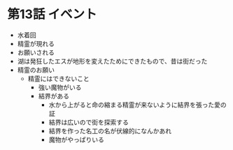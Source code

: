# 第13話 イベント
- 水着回
- 精霊が現れる
- お願いされる
- 湖は発狂したエスが地形を変えたためにできたもので、昔は街だった
- 精霊のお願い
  - 精霊にはできないこと
    - 強い魔物がいる
    - 結界がある
      - 水から上がると命の縮まる精霊が来ないように結界を張った愛の証
      - 結界は広いので街を探索する
      - 結界を作った名工の名が伏線的になんかあれ
      - 魔物がやっぱりいる
